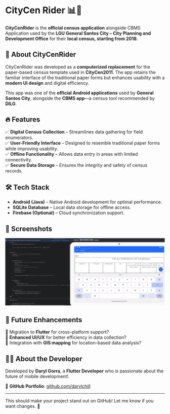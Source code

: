 # CityCen Rider 📊🚀  

**CityCenRider** is the **official census application** alongside CBMS Application used by the **LGU General Santos City – City Planning and Development Office** for their **local census, starting from 2018**.  

## 📌 About CityCenRider  
CityCenRider was developed as a **computerized replacement** for the paper-based census template used in **CityCen2011**. The app retains the familiar interface of the traditional paper forms but enhances usability with a **modern UI design** and digital efficiency.  

This app was one of the **official Android applications** used by **General Santos City**, alongside the **CBMS app**—a census tool recommended by **DILG**.  

## 🔥 Features  
✅ **Digital Census Collection** – Streamlines data gathering for field enumerators.  
✅ **User-Friendly Interface** – Designed to resemble traditional paper forms while improving usability.  
✅ **Offline Functionality** – Allows data entry in areas with limited connectivity.  
✅ **Secure Data Storage** – Ensures the integrity and safety of census records.  

## 🛠️ Tech Stack  
- **Android (Java)** – Native Android development for optimal performance.  
- **SQLite Database** – Local data storage for offline access.  
- **Firebase (Optional)** – Cloud synchronization support.  

## 📸 Screenshots  
![CityCenRider Screenshot](https://raw.githubusercontent.com/darylchill/CityCenRider2018_2025/refs/heads/main/screenshot-2025-01-06-170544.webp)


## 🚀 Future Enhancements  
🔹 Migration to **Flutter** for cross-platform support?  
🔹 **Enhanced UI/UX** for better efficiency in data collection?  
🔹 Integration with **GIS mapping** for location-based data analysis?  

## 👨‍💻 About the Developer  
Developed by **Daryl Gorra**, a **Flutter Developer** who is passionate about the future of mobile development!.  

🔗 **GitHub Portfolio**: [github.com/darylchill](https://github.com/darylchill)  

---

This should make your project stand out on GitHub! Let me know if you want changes. 🚀  
